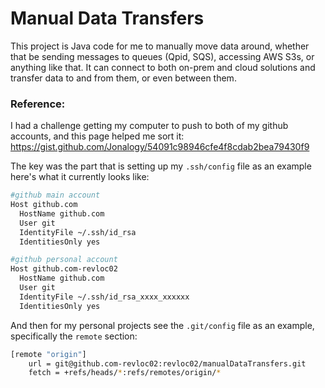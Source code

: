 # Manual Data Transfers

This project is Java code for me to manually move data around, whether that be sending messages to queues (Qpid, SQS), accessing AWS S3s, or anything like that. It can connect to both on-prem and cloud solutions and transfer data to and from them, or even between them.

### Reference:

I had a challenge getting my computer to push to both of my github accounts, and this page helped me sort it: https://gist.github.com/Jonalogy/54091c98946cfe4f8cdab2bea79430f9 

The key was the part that is setting up my `.ssh/config` file as an example here's what it currently looks like:
```bash
#github main account
Host github.com
  HostName github.com
  User git
  IdentityFile ~/.ssh/id_rsa
  IdentitiesOnly yes

#github personal account
Host github.com-revloc02
  HostName github.com
  User git
  IdentityFile ~/.ssh/id_rsa_xxxx_xxxxxx
  IdentitiesOnly yes
```

And then for my personal projects see the `.git/config` file as an example, specifically the `remote` section:
```bash
[remote "origin"]
	url = git@github.com-revloc02:revloc02/manualDataTransfers.git
	fetch = +refs/heads/*:refs/remotes/origin/*
```
